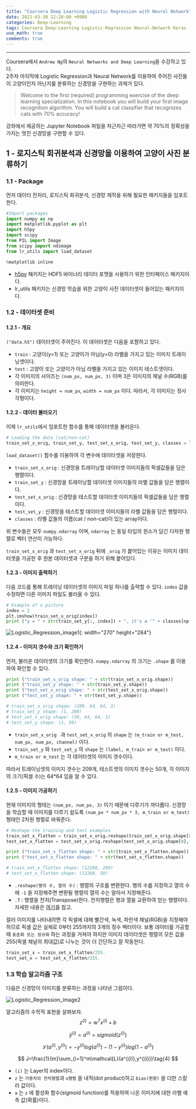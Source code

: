 ```yaml
---
title: "Coursera Deep Learning Logistic Regression with Neural Network"
date: 2021-03-30 12:28:00 +0900
categories: Deep-Learning
tags: Coursera Deep-Learning Logistic-Regression Neural-Network Keras
use_math: true
comments: true
---
```


---
Coursera에서 `Andrew Ng`의 `Neural Networks and Deep Learning`을 수강하고 있다.  
2주차 마지막에 Logistic Regression과 Neural Network를 이용하여 주어진 사진들이 고양이인지 아닌지를 분류하는 신경망을 구현하는 과제가 있다.

> Welcome to the first (required) programming exercise of the deep learning specialization. In this notebook you will build your first image recognition algorithm. You will build a cat classifier that recognizes cats with 70% accuracy!

강좌에서 제공하는 Jupyter Notebook 파일을 차근차근 따라가면 약 70%의 정확성을 가지는 멋진 신경망을 구현할 수 있다.

## 1 - 로지스틱 회귀분석과 신경망을 이용하여 고양이 사진 분류하기
### 1.1 - Package
먼저 데이터 전처리, 로지스틱 회귀분석, 신경망 제작을 위해 필요한 패키지들을 임포트한다.

```python
#Import packages
import numpy as np
import matplotlib.pyplot as plt
import h5py
import scipy
from PIL import Image
from scipy import ndimage
from lr_utils import load_dataset

%matplotlib inline
```

+ [h5py](http://www.h5py.org) 패키지는 HDF5 바이너리 데이터 포맷을 사용하기 위한 인터페이스 패키지이다.
+ lr_utils 패키지는 신경망 학습을 위한 고양이 사진 데이터셋이 들어있는 패키지이다.

### 1.2 - 데이터셋 준비

#### 1.2.1 - 개요

`("data.h5")` 데이터셋이 주어진다. 이 데이터셋은 다음을 포함하고 있다.

+ `train` : 고양이(y=1) 또는 고양이가 아님(y=0) 라벨을 가지고 있는 이미지 트레이닝셋이다.
+ `test` : 고양이 또는 고양이가 아님 라벨을 가지고 있는 이미지 테스트셋이다.
+ 각 이미지의 사이즈는 `(num_px, num_px, 3)` 이며 3은 이미지의 채널 수(RGB)를 의미한다.
+ 각 이미지는 `height = num_px`, `width = num_px` 이다. 따라서, 각 이미지는 정사각형이다.

#### 1.2.2 - 데이터 불러오기

이제 `lr_utils`에서 임포트한 함수를 통해 데이터셋을 불러온다.

```python
# Loading the data (cat/non-cat)
train_set_x_orig, train_set_y, test_set_x_orig, test_set_y, classes = load_dataset()
```

`load_dataset()` 함수를 이용하여 각 변수에 데이터셋을 저장한다.

+ `train_set_x_orig` : 신경망을 트레이닝할 데이터셋 이미지들의 픽셀값들을 담은 행렬이다.
+ `train_set_y` : 신경망을 트레이닝할 데이터셋 이미지들의 라벨 값들을 담은 행렬이다.
+ `test_set_x_orig` : 신경망을 테스트할 데이터셋 이미지들의 픽셀값들을 담은 행렬이다.
+ `test_set_y` : 신경망을 테스트할 데이터셋 이미지들의 라벨 값들을 담은 행렬이다.
+ `classes` : 라벨 값들의 이름(cat / non-cat)이 있는 array이다.

위 변수들은 모두 `numpy.ndarray` 이며,  `ndarray` 는 동일 타입의 원소가 담긴 다차원 행렬로 벡터 연산이 가능하다.

`train_set_x_orig` 과 `test_set_x_orig` 뒤에 `_orig` 가 붙어있는 이유는 이미지 데이터셋을 가공한 후 원본 데이터셋과 구분을 하기 위해 붙어있다.

#### 1.2.3 - 이미지 출력하기

다음 코드를 통해 트레이닝 데이터셋의 이미지 파일 하나를 출력할 수 있다. `index` 값을 수정하면 다른 이미지 파일도 불러올 수 있다.

```python
# Example of a picture
index = 2
plt.imshow(train_set_x_orig[index])
print ("y = " + str(train_set_y[:, index]) + ", it's a '" + classes[np.squeeze(train_set_y[:, index])].decode("utf-8") +  "' picture.")
```
![Logistic_Regression_image1](/assets/Logistic_Regression_image1.png){: width="270" height="284"}

#### 1.2.4 - 이미지 갯수와 크기 확인하기

먼저, 불러온 데이터셋의 크기를 확인한다. `numpy.ndarray` 의 크기는 `.shape` 를 이용하여 확인할 수 있다.

```python
print ("train_set_x_orig shape: " + str(train_set_x_orig.shape))
print ("train_set_y shape: " + str(train_set_y.shape))
print ("test_set_x_orig shape: " + str(test_set_x_orig.shape))
print ("test_set_y shape: " + str(test_set_y.shape))

# train_set_x_orig shape: (209, 64, 64, 3)
# train_set_y shape: (1, 209)
# test_set_x_orig shape: (50, 64, 64, 3)
# test_set_y shape: (1, 50)
```

+ `train_set_x_orig ` 과 `test_set_x_orig` 의 `shape` 는 `(m_train or m_test, num_px, num_px, channel)` 이다.
+ `train_set_y` 와 `test_set_y` 의 `shape` 는 `(label, m_train or m_test)` 이다.
+ `m_train or m_test` 는 각 데이터셋의 이미지 갯수이다.

따라서 트레이닝셋의 이미지 갯수는 209개, 테스트셋의 이미지 갯수는 50개, 각 이미지의 크기(픽셀 수)는 64*64 임을 알 수 있다.

#### 1.2.5 - 이미지 가공하기

현재 이미지의 형태는 `(num_px, num_px, 3)` 이기 때문에 다루기가 까다롭다. 신경망을 학습할 때 이미지를 다루기 쉽도록 `(num_px * num_px * 3, m_train or m_test)` 형태인 2차원 행렬로 바꿔준다.

```python
# Reshape the training and test examples
train_set_x_flatten = train_set_x_orig.reshape(train_set_x_orig.shape[0], -1).T
test_set_x_flatten = test_set_x_orig.reshape(test_set_x_orig.shape[0], -1).T

print ("train_set_x_flatten shape: " + str(train_set_x_flatten.shape))
print ("test_set_x_flatten shape: " + str(test_set_x_flatten.shape))

# train_set_x_flatten shape: (12288, 209)
# test_set_x_flatten shape: (12288, 50)
```

+ `.reshape(행의 수, 열의 수)` : 행렬의 구조를 변환한다. 행의 수를 지정하고 열의 수에 `-1` 을 지정해주면 변환될 행렬의 열의 수는 알아서 지정해준다.
+ `.T` : 행렬을 전치(Transpose)한다. 전치행렬은 행과 열을 교환하여 얻는 행렬이다. 자세한 내용은 [여기](https://ko.wikipedia.org/wiki/%EC%A0%84%EC%B9%98%ED%96%89%EB%A0%AC)를 참고.

컬러 이미지를 나타내려면 각 픽셀에 대해 빨간색, 녹색, 파란색 채널(RGB)을 지정해야 하므로 픽셀 값은 실제로 0부터 255까지의 3개의 정수 벡터이다. 보통 데이터를 가공할 때 `표준화 또는 정규화` 하는 과정을 거쳐야 하지만 이미지 데이터셋은 행렬의 모든 값을 255(픽셀 채널의 최대값)로 나누는 것이 더 간단하고 잘 작동한다.

```python
train_set_x = train_set_x_flatten/255.
test_set_x = test_set_x_flatten/255.
```

### 1.3 학습 알고리즘 구조

다음은 신경망이 이미지를 분류하는 과정을 나타낸 그림이다.

![Logistic_Regression_image2](/assets/Logistic_Regression_image2.png)

알고리즘의 수학적 표현을 살펴보자.
$$
z^{(i)}=w^Tx^{(i)}+b\tag{1}
$$

$$
\hat{y}^{(i)}=a^{(i)}=sigmoid(z^{(i)})\tag{2}
$$

$$
\mathcal{L}(a^{(i)},y^{(i)})=-y^{(i)}log(a^{(i)})-(1-y^{(i)})log(1-a^{(i)})\tag{3}
$$

$$
J=\frac{1}{m}\sum_{i=1}^m\mathcal{L}(a^{(i)},y^{(i)})\tag{4}
$$

+ `(i)` 는 Layer의 index이다.
+ `z` 는 `가중치의 전치행렬`과 `x행렬` 을 내적(dot product)하고 `bias(편향)` 을 더한 스칼라 값이다.
+ `a` 는 `z` 에 활성화 함수(sigmoid function)를 적용하여 나온 이미지에 대한 라벨 예측 값(확률)이다.





